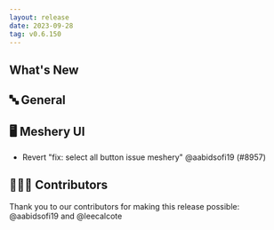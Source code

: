 ```yaml
---
layout: release
date: 2023-09-28
tag: v0.6.150
---
```


## What's New

## 🔤 General

## 🖥 Meshery UI

- Revert "fix: select all button issue meshery" @aabidsofi19 (#8957)

## 👨🏽‍💻 Contributors

Thank you to our contributors for making this release possible:
@aabidsofi19 and @leecalcote
